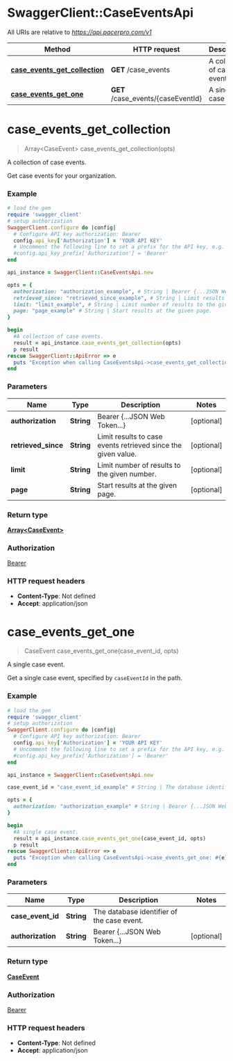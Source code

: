 # SwaggerClient::CaseEventsApi

All URIs are relative to *https://api.pacerpro.com/v1*

Method | HTTP request | Description
------------- | ------------- | -------------
[**case_events_get_collection**](CaseEventsApi.md#case_events_get_collection) | **GET** /case_events | A collection of case events.
[**case_events_get_one**](CaseEventsApi.md#case_events_get_one) | **GET** /case_events/{caseEventId} | A single case event.


# **case_events_get_collection**
> Array&lt;CaseEvent&gt; case_events_get_collection(opts)

A collection of case events.

Get case events for your organization.

### Example
```ruby
# load the gem
require 'swagger_client'
# setup authorization
SwaggerClient.configure do |config|
  # Configure API key authorization: Bearer
  config.api_key['Authorization'] = 'YOUR API KEY'
  # Uncomment the following line to set a prefix for the API key, e.g. 'Bearer' (defaults to nil)
  #config.api_key_prefix['Authorization'] = 'Bearer'
end

api_instance = SwaggerClient::CaseEventsApi.new

opts = { 
  authorization: "authorization_example", # String | Bearer {...JSON Web Token...}
  retrieved_since: "retrieved_since_example", # String | Limit results to case events retrieved since the given value.
  limit: "limit_example", # String | Limit number of results to the given number.
  page: "page_example" # String | Start results at the given page.
}

begin
  #A collection of case events.
  result = api_instance.case_events_get_collection(opts)
  p result
rescue SwaggerClient::ApiError => e
  puts "Exception when calling CaseEventsApi->case_events_get_collection: #{e}"
end
```

### Parameters

Name | Type | Description  | Notes
------------- | ------------- | ------------- | -------------
 **authorization** | **String**| Bearer {...JSON Web Token...} | [optional] 
 **retrieved_since** | **String**| Limit results to case events retrieved since the given value. | [optional] 
 **limit** | **String**| Limit number of results to the given number. | [optional] 
 **page** | **String**| Start results at the given page. | [optional] 

### Return type

[**Array&lt;CaseEvent&gt;**](CaseEvent.md)

### Authorization

[Bearer](../README.md#Bearer)

### HTTP request headers

 - **Content-Type**: Not defined
 - **Accept**: application/json



# **case_events_get_one**
> CaseEvent case_events_get_one(case_event_id, opts)

A single case event.

Get a single case event, specified by `caseEventId` in the path.

### Example
```ruby
# load the gem
require 'swagger_client'
# setup authorization
SwaggerClient.configure do |config|
  # Configure API key authorization: Bearer
  config.api_key['Authorization'] = 'YOUR API KEY'
  # Uncomment the following line to set a prefix for the API key, e.g. 'Bearer' (defaults to nil)
  #config.api_key_prefix['Authorization'] = 'Bearer'
end

api_instance = SwaggerClient::CaseEventsApi.new

case_event_id = "case_event_id_example" # String | The database identifier of the case event.

opts = { 
  authorization: "authorization_example" # String | Bearer {...JSON Web Token...}
}

begin
  #A single case event.
  result = api_instance.case_events_get_one(case_event_id, opts)
  p result
rescue SwaggerClient::ApiError => e
  puts "Exception when calling CaseEventsApi->case_events_get_one: #{e}"
end
```

### Parameters

Name | Type | Description  | Notes
------------- | ------------- | ------------- | -------------
 **case_event_id** | **String**| The database identifier of the case event. | 
 **authorization** | **String**| Bearer {...JSON Web Token...} | [optional] 

### Return type

[**CaseEvent**](CaseEvent.md)

### Authorization

[Bearer](../README.md#Bearer)

### HTTP request headers

 - **Content-Type**: Not defined
 - **Accept**: application/json



